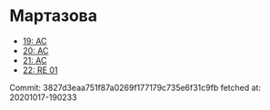 # Мартазова
- [19: AC](19.md)
- [20: AC](20.md)
- [21: AC](21.md)
- [22: RE 01](22.md)

Commit: 3827d3eaa751f87a0269f177179c735e6f31c9fb
 fetched at: 20201017-190233
